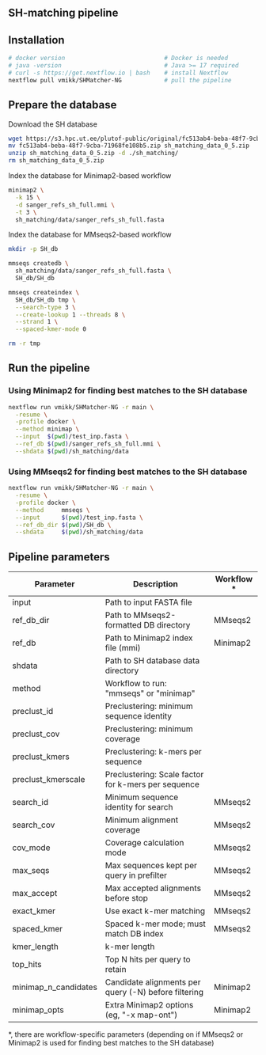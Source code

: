 ## SH-matching pipeline

## Installation

```bash
# docker version                            # Docker is needed
# java -version                             # Java >= 17 required
# curl -s https://get.nextflow.io | bash    # install Nextflow
nextflow pull vmikk/SHMatcher-NG            # pull the pipeline
```

## Prepare the database

Download the SH database
```bash
wget https://s3.hpc.ut.ee/plutof-public/original/fc513ab4-beba-48f7-9cba-71968fe108b5.zip
mv fc513ab4-beba-48f7-9cba-71968fe108b5.zip sh_matching_data_0_5.zip
unzip sh_matching_data_0_5.zip -d ./sh_matching/
rm sh_matching_data_0_5.zip
```

Index the database for Minimap2-based workflow

```bash
minimap2 \
  -k 15 \
  -d sanger_refs_sh_full.mmi \
  -t 3 \
  sh_matching/data/sanger_refs_sh_full.fasta
```

Index the database for MMseqs2-based workflow

```bash
mkdir -p SH_db

mmseqs createdb \
  sh_matching/data/sanger_refs_sh_full.fasta \
  SH_db/SH_db

mmseqs createindex \
  SH_db/SH_db tmp \
  --search-type 3 \
  --create-lookup 1 --threads 8 \
  --strand 1 \
  --spaced-kmer-mode 0

rm -r tmp
```


## Run the pipeline


### Using Minimap2 for finding best matches to the SH database

```bash
nextflow run vmikk/SHMatcher-NG -r main \
  -resume \
  -profile docker \
  --method minimap \
  --input  $(pwd)/test_inp.fasta \
  --ref_db $(pwd)/sanger_refs_sh_full.mmi \
  --shdata $(pwd)/sh_matching/data
```

### Using MMseqs2 for finding best matches to the SH database

```bash
nextflow run vmikk/SHMatcher-NG -r main \
  -resume \
  -profile docker \
  --method     mmseqs \
  --input      $(pwd)/test_inp.fasta \
  --ref_db_dir $(pwd)/SH_db \
  --shdata     $(pwd)/sh_matching/data
```


## Pipeline parameters

| Parameter            | Description                                          | Workflow \* |
| -------------------- | ---------------------------------------------------- | ----------- |
| input                | Path to input FASTA file                             |             |
| ref_db_dir           | Path to MMseqs2-formatted DB directory               | MMseqs2     |
| ref_db               | Path to Minimap2 index file (mmi)                    | Minimap2    |
| shdata               | Path to SH database data directory                   |             |
| method               | Workflow to run: "mmseqs" or "minimap"               |             |
| preclust_id          | Preclustering: minimum sequence identity             |             |
| preclust_cov         | Preclustering: minimum coverage                      |             |
| preclust_kmers       | Preclustering: k-mers per sequence                   |             |
| preclust_kmerscale   | Preclustering: Scale factor for k-mers per sequence  |             |
| search_id            | Minimum sequence identity for search                 | MMseqs2     |
| search_cov           | Minimum alignment coverage                           | MMseqs2     |
| cov_mode             | Coverage calculation mode                            | MMseqs2     |
| max_seqs             | Max sequences kept per query in prefilter            | MMseqs2     |
| max_accept           | Max accepted alignments before stop                  | MMseqs2     |
| exact_kmer           | Use exact k-mer matching                             | MMseqs2     |
| spaced_kmer          | Spaced k-mer mode; must match DB index               | MMseqs2     |
| kmer_length          | k-mer length                                         |             |
| top_hits             | Top N hits per query to retain                       |             |
| minimap_n_candidates | Candidate alignments per query (-N) before filtering | Minimap2    |
| minimap_opts         | Extra Minimap2 options (eg, "-x map-ont")            | Minimap2    |

\*, there are workflow-specific parameters (depending on if MMseqs2 or Minimap2 is used for finding best matches to the SH database)
